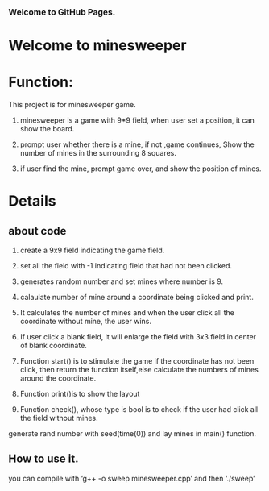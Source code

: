 ### Welcome to GitHub Pages.

# Welcome to minesweeper 
# Function:

This project is for minesweeper game.

1. minesweeper is a game with 9*9 field, when user set a position, it can show the board.

2.  prompt user whether there is a mine, if not ,game continues, Show the number of mines in the surrounding 8 squares.

3. if user find the mine, prompt game over, and show the position of mines. 

# Details 
## about code 
1. create a 9x9 field indicating the game field.

2. set all the field with -1 indicating field that had not been clicked.

3. generates random number and set mines where number is 9.

4. calaulate number of mine around a coordinate being clicked and print.

5. It calculates the number of mines and when the user click all the coordinate without mine, the user wins.

6. If user click a blank field, it will enlarge the field with 3x3 field in center of blank coordinate.

7. Function start() is to stimulate the game if the coordinate has not been click, then return the function itself,else calculate the numbers of mines around the coordinate.

8. Function print()is to show the layout

9. Function check(), whose type is bool is to check if the user had click all the field without mines.

generate rand number with seed(time(0)) and lay mines in main() function.

## How to use it.

you can compile with ‘g++ -o sweep minesweeper.cpp’ and then ‘./sweep’
